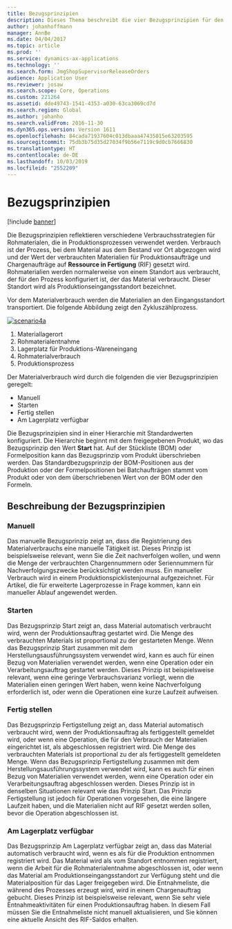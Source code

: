 ```yaml
---
title: Bezugsprinzipien
description: Dieses Thema beschreibt die vier Bezugsprinzipien für den Rohmaterialverbrauch.
author: johanhoffmann
manager: AnnBe
ms.date: 04/04/2017
ms.topic: article
ms.prod: ''
ms.service: dynamics-ax-applications
ms.technology: ''
ms.search.form: JmgShopSupervisorReleaseOrders
audience: Application User
ms.reviewer: josaw
ms.search.scope: Core, Operations
ms.custom: 221264
ms.assetid: dde49743-1541-4353-a030-63ca3069cd7d
ms.search.region: Global
ms.author: johanho
ms.search.validFrom: 2016-11-30
ms.dyn365.ops.version: Version 1611
ms.openlocfilehash: 84cada71937604c013dbaaa47435015e63203595
ms.sourcegitcommit: 75db3b75d35d27034f9b56e7119c9d0cb7666830
ms.translationtype: HT
ms.contentlocale: de-DE
ms.lasthandoff: 10/03/2019
ms.locfileid: "2552209"
---
```

# <a name="flushing-principles"></a>Bezugsprinzipien

[!include [banner](../includes/banner.md)]

Die Bezugsprinzipien reflektieren verschiedene Verbrauchsstrategien für Rohmaterialen, die in Produktionsprozessen verwendet werden. Verbrauch ist der Prozess, bei dem Material aus dem Bestand vor Ort abgezogen wird und der Wert der verbrauchten Materialien für Produktionsaufträge und Chargenaufträge auf **Ressource in Fertigung** (RIF) gesetzt wird. Rohmaterialien werden normalerweise von einem Standort aus verbraucht, der für den Prozess konfiguriert ist, der das Material verbraucht. Dieser Standort wird als Produktionseingangsstandort bezeichnet.

Vor dem Materialverbrauch werden die Materialien an den Eingangsstandort transportiert. Die folgende Abbildung zeigt den Zykluszählprozess.

[![scenario4a](./media/scenario4a.png)](./media/scenario4a.png)

1. Materiallagerort
2. Rohmaterialentnahme
3. Lagerplatz für Produktions-Wareneingang
4. Rohmaterialverbrauch
5. Produktionsprozess

Der Materialverbrauch wird durch die folgenden die vier Bezugsprinzipien geregelt:

- Manuell
- Starten
- Fertig stellen
- Am Lagerplatz verfügbar

Die Bezugsprinzipien sind in einer Hierarchie mit Standardwerten konfiguriert. Die Hierarchie beginnt mit dem freigegebenen Produkt, wo das Bezugsprinzip den Wert **Start** hat. Auf der Stückliste (BOM) oder Formelposition kann das Bezugsprinzip vom Produkt überschrieben werden. Das Standardbezugsprinzip der BOM-Positionen aus der Produktion oder der Formelpositionen bei Batchaufträgen stammt vom Produkt oder von dem überschriebenen Wert von der BOM oder den Formeln.

## <a name="description-of-the-flushing-principles"></a>Beschreibung der Bezugsprinzipien

### <a name="manual"></a>Manuell
Das manuelle Bezugsprinzip zeigt an, dass die Registrierung des Materialverbrauchs eine manuelle Tätigkeit ist. Dieses Prinzip ist beispielsweise relevant, wenn Sie die Zeit nachverfolgen wollen, und wenn die Menge der verbrauchten Chargennummern oder Seriennummern für Nachverfolgungszwecke berücksichtigt werden muss. Ein manueller Verbrauch wird in einem Produktionspicklistenjournal aufgezeichnet. Für Artikel, die für erweiterte Lagerprozesse in Frage kommen, kann ein manueller Ablauf angewendet werden.

### <a name="start"></a>Starten
Das Bezugsprinzip Start zeigt an, dass Material automatisch verbraucht wird, wenn der Produktionsauftrag gestartet wird. Die Menge des verbrauchten Materials ist proportional zu der gestarteten Menge. Wenn das Bezugsprinzip Start zusammen mit dem Herstellungsausführungssystem verwendet wird, kann es auch für einen Bezug von Materialien verwendet werden, wenn eine Operation oder ein Verarbeitungsauftrag gestartet werden. Dieses Prinzip ist beispielsweise relevant, wenn eine geringe Verbrauchsvarianz vorliegt, wenn die Materialien einen geringen Wert haben, wenn keine Nachverfolgung erforderlich ist, oder wenn die Operationen eine kurze Laufzeit aufweisen. 

### <a name="finish"></a>Fertig stellen
Das Bezugsprinzip Fertigstellung zeigt an, dass Material automatisch verbraucht wird, wenn der Produktionsauftrag als fertiggestellt gemeldet wird, oder wenn eine Operation, die für den Verbrauch der Materialien eingerichtet ist, als abgeschlossen registriert wird. Die Menge des verbrauchten Materials ist proportional zu der als fertiggestellt gemeldeten Menge. Wenn das Bezugsprinzip Fertigstellung zusammen mit dem Herstellungsausführungssystem verwendet wird, kann es auch für einen Bezug von Materialien verwendet werden, wenn eine Operation oder ein Verarbeitungsauftrag abgeschlossen werden. Dieses Prinzip ist in denselben Situationen relevant wie das Prinzip Start. Das Prinzip Fertigstellung ist jedoch für Operationen vorgesehen, die eine längere Laufzeit haben, und die Materialien nicht auf RIF gesetzt werden sollen, bevor die Operation abgeschlossen ist. 

### <a name="available-at-location"></a>Am Lagerplatz verfügbar
Das Bezugsprinzip Am Lagerplatz verfügbar zeigt an, dass das Material automatisch verbraucht wird, wenn es als für die Produktion entnommen registriert wird. Das Material wird als vom Standort entnommen registriert, wenn die Arbeit für die Rohmaterialentnahme abgeschlossen ist, oder wenn das Material am Produktionseingangsstandort zur Verfügung steht und die Materialposition für das Lager freigegeben wird. Die Entnahmeliste, die während des Prozesses erzeugt wird, wird in einem Chargenauftrag gebucht. Dieses Prinzip ist beispielsweise relevant, wenn Sie sehr viele Entnahmeaktivitäten für einen Produktionsauftrag haben. In diesem Fall müssen Sie die Entnahmeliste nicht manuell aktualisieren, und Sie können eine aktuelle Ansicht des RIF-Saldos erhalten.
